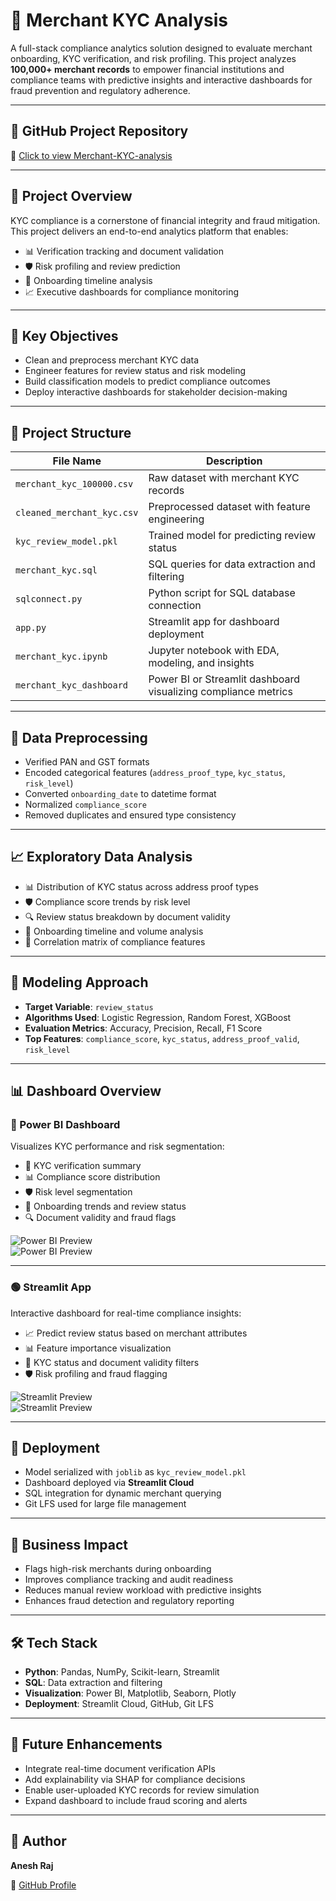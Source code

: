 # 🧾 Merchant KYC Analysis

A full-stack compliance analytics solution designed to evaluate merchant onboarding, KYC verification, and risk profiling. This project analyzes **100,000+ merchant records** to empower financial institutions and compliance teams with predictive insights and interactive dashboards for fraud prevention and regulatory adherence.

---

## 🚗 GitHub Project Repository  
🔗 [Click to view Merchant-KYC-analysis](https://github.com/aneshraj-d96/Merchant-KYC-analysis)

---

## 🧠 Project Overview

KYC compliance is a cornerstone of financial integrity and fraud mitigation. This project delivers an end-to-end analytics platform that enables:

- 📊 Verification tracking and document validation  
- 🛡️ Risk profiling and review prediction  
- 📅 Onboarding timeline analysis  
- 📈 Executive dashboards for compliance monitoring  

---

## 🎯 Key Objectives

- Clean and preprocess merchant KYC data  
- Engineer features for review status and risk modeling  
- Build classification models to predict compliance outcomes  
- Deploy interactive dashboards for stakeholder decision-making  

---

## 📁 Project Structure

| File Name                        | Description                                                                 |
|----------------------------------|-----------------------------------------------------------------------------|
| `merchant_kyc_100000.csv`        | Raw dataset with merchant KYC records                                      |
| `cleaned_merchant_kyc.csv`       | Preprocessed dataset with feature engineering                              |
| `kyc_review_model.pkl`           | Trained model for predicting review status                                 |
| `merchant_kyc.sql`               | SQL queries for data extraction and filtering                              |
| `sqlconnect.py`                  | Python script for SQL database connection                                  |
| `app.py`                         | Streamlit app for dashboard deployment                                     |
| `merchant_kyc.ipynb`             | Jupyter notebook with EDA, modeling, and insights                          |
| `merchant_kyc_dashboard`         | Power BI or Streamlit dashboard visualizing compliance metrics             |

---

## 🧹 Data Preprocessing

- Verified PAN and GST formats  
- Encoded categorical features (`address_proof_type`, `kyc_status`, `risk_level`)  
- Converted `onboarding_date` to datetime format  
- Normalized `compliance_score`  
- Removed duplicates and ensured type consistency  

---

## 📈 Exploratory Data Analysis

- 📊 Distribution of KYC status across address proof types  
- 🛡️ Compliance score trends by risk level  
- 🔍 Review status breakdown by document validity  
- 📅 Onboarding timeline and volume analysis  
- 🧠 Correlation matrix of compliance features  

---

## 🤖 Modeling Approach

- **Target Variable**: `review_status`  
- **Algorithms Used**: Logistic Regression, Random Forest, XGBoost  
- **Evaluation Metrics**: Accuracy, Precision, Recall, F1 Score  
- **Top Features**: `compliance_score`, `kyc_status`, `address_proof_valid`, `risk_level`  

---

## 📊 Dashboard Overview

### 🔷 Power BI Dashboard  
Visualizes KYC performance and risk segmentation:

- 🧾 KYC verification summary  
- 📊 Compliance score distribution  
- 🛡️ Risk level segmentation  
- 📅 Onboarding trends and review status  
- 🔍 Document validity and fraud flags  

![Power BI Preview](https://image2url.com/images/1755867898328-66769c39-e4fc-4b4e-b469-948fb669e957.png)  
![Power BI Preview](https://image2url.com/images/1755867929068-e8e10781-15fb-42c4-bb6b-01c858d29410.png)

---

### 🟢 Streamlit App  
Interactive dashboard for real-time compliance insights:

- 📈 Predict review status based on merchant attributes  
- 📊 Feature importance visualization  
- 🧾 KYC status and document validity filters  
- 🛡️ Risk profiling and fraud flagging  

![Streamlit Preview](https://image2url.com/images/1755867951222-2c235fd1-2c48-4208-bd6f-edd2eb9290ac.png)  
![Streamlit Preview](https://image2url.com/images/1755867988912-f7be9b2e-1bbb-4f0d-b6be-2e8894288272.png)

---

## 🚀 Deployment

- Model serialized with `joblib` as `kyc_review_model.pkl`  
- Dashboard deployed via **Streamlit Cloud**  
- SQL integration for dynamic merchant querying  
- Git LFS used for large file management  

---

## 🧠 Business Impact

- Flags high-risk merchants during onboarding  
- Improves compliance tracking and audit readiness  
- Reduces manual review workload with predictive insights  
- Enhances fraud detection and regulatory reporting  

---

## 🛠️ Tech Stack

- **Python**: Pandas, NumPy, Scikit-learn, Streamlit  
- **SQL**: Data extraction and filtering  
- **Visualization**: Power BI, Matplotlib, Seaborn, Plotly  
- **Deployment**: Streamlit Cloud, GitHub, Git LFS  

---

## 📌 Future Enhancements

- Integrate real-time document verification APIs  
- Add explainability via SHAP for compliance decisions  
- Enable user-uploaded KYC records for review simulation  
- Expand dashboard to include fraud scoring and alerts  

---

## 👤 Author

**Anesh Raj**  
 
🔗 [GitHub Profile](https://github.com/aneshraj-d96)
